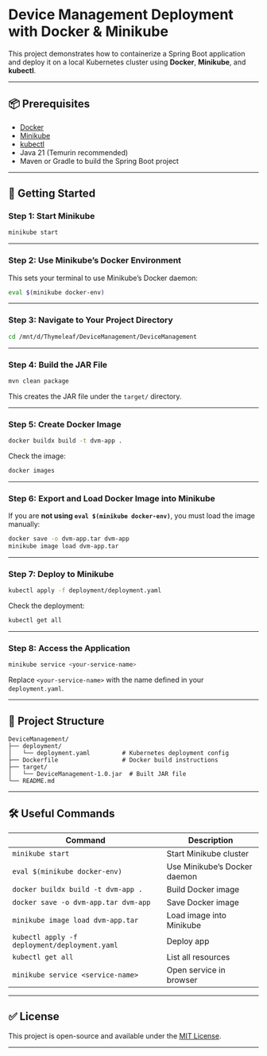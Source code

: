 
# Device Management Deployment with Docker & Minikube

This project demonstrates how to containerize a Spring Boot application and deploy it on a local Kubernetes cluster using **Docker**, **Minikube**, and **kubectl**.

---

## 📦 Prerequisites

* [Docker](https://www.docker.com/)
* [Minikube](https://minikube.sigs.k8s.io/docs/start/)
* [kubectl](https://kubernetes.io/docs/tasks/tools/)
* Java 21 (Temurin recommended)
* Maven or Gradle to build the Spring Boot project

---

## 🚀 Getting Started

### Step 1: Start Minikube

```bash
minikube start
```

---

### Step 2: Use Minikube’s Docker Environment

This sets your terminal to use Minikube’s Docker daemon:

```bash
eval $(minikube docker-env)
```

---

### Step 3: Navigate to Your Project Directory

```bash
cd /mnt/d/Thymeleaf/DeviceManagement/DeviceManagement
```

---

### Step 4: Build the JAR File

```bash
mvn clean package
```

This creates the JAR file under the `target/` directory.

---

### Step 5: Create Docker Image

```bash
docker buildx build -t dvm-app .
```

Check the image:

```bash
docker images
```

---

### Step 6: Export and Load Docker Image into Minikube

If you are **not using `eval $(minikube docker-env)`**, you must load the image manually:

```bash
docker save -o dvm-app.tar dvm-app
minikube image load dvm-app.tar
```

---

### Step 7: Deploy to Minikube

```bash
kubectl apply -f deployment/deployment.yaml
```

Check the deployment:

```bash
kubectl get all
```

---

### Step 8: Access the Application

```bash
minikube service <your-service-name>
```

Replace `<your-service-name>` with the name defined in your `deployment.yaml`.

---

## 📁 Project Structure

```
DeviceManagement/
├── deployment/
│   └── deployment.yaml         # Kubernetes deployment config
├── Dockerfile                  # Docker build instructions
├── target/
│   └── DeviceManagement-1.0.jar  # Built JAR file
└── README.md
```

---

## 🛠 Useful Commands

| Command                                       | Description                  |
| --------------------------------------------- | ---------------------------- |
| `minikube start`                              | Start Minikube cluster       |
| `eval $(minikube docker-env)`                 | Use Minikube’s Docker daemon |
| `docker buildx build -t dvm-app .`            | Build Docker image           |
| `docker save -o dvm-app.tar dvm-app`          | Save Docker image            |
| `minikube image load dvm-app.tar`             | Load image into Minikube     |
| `kubectl apply -f deployment/deployment.yaml` | Deploy app                   |
| `kubectl get all`                             | List all resources           |
| `minikube service <service-name>`             | Open service in browser      |

---

## ✅ License

This project is open-source and available under the [MIT License](LICENSE).

---

